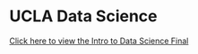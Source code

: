 # UCLA Data Science

[Click here to view the Intro to Data Science Final](https://github.com/natestrong/ucla-data-science/blob/master/final/Intro_Data_Science_Final.pdf)
